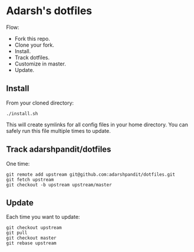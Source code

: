 Adarsh's dotfiles
===================

Flow:

* Fork this repo.
* Clone your fork.
* Install.
* Track dotfiles.
* Customize in master.
* Update.

Install
-------

From your cloned directory:

    ./install.sh

This will create symlinks for all config files in your home directory. You can
safely run this file multiple times to update.

Track adarshpandit/dotfiles
-------------------------

One time:

    git remote add upstream git@github.com:adarshpandit/dotfiles.git
    git fetch upstream
    git checkout -b upstream upstream/master

Update
------

Each time you want to update:

    git checkout upstream
    git pull
    git checkout master
    git rebase upstream

